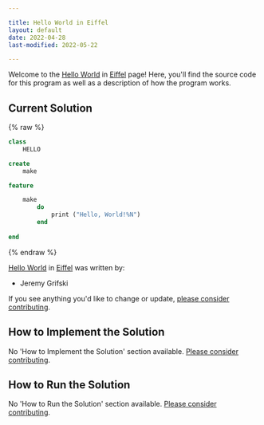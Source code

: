 ```yaml
---

title: Hello World in Eiffel
layout: default
date: 2022-04-28
last-modified: 2022-05-22

---
```


Welcome to the [Hello World](https://sampleprograms.io/projects/hello-world) in [Eiffel](https://sampleprograms.io/languages/eiffel) page! Here, you'll find the source code for this program as well as a description of how the program works.

## Current Solution

{% raw %}

```eiffel
class 
    HELLO

create
    make

feature

    make
        do 
            print ("Hello, World!%N") 
        end
        
end
```

{% endraw %}

[Hello World](https://sampleprograms.io/projects/hello-world) in [Eiffel](https://sampleprograms.io/languages/eiffel) was written by:

- Jeremy Grifski

If you see anything you'd like to change or update, [please consider contributing](https://github.com/TheRenegadeCoder/sample-programs).

## How to Implement the Solution

No 'How to Implement the Solution' section available. [Please consider contributing](https://github.com/TheRenegadeCoder/sample-programs-website).

## How to Run the Solution

No 'How to Run the Solution' section available. [Please consider contributing](https://github.com/TheRenegadeCoder/sample-programs-website).